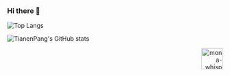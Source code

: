 ### Hi there 👋

![Top Langs][TOP_LANGS]

![TianenPang's GitHub stats][GITHUB_STATS]

<p align="right">
  <img alt="mona-whisper"  width="50" src="https://github.githubassets.com/images/mona-whisper.gif"/>
</p>

[TOP_LANGS]: https://github-readme-stats.vercel.app/api/top-langs/?username=tianenpang&layout=compact&hide_border=true&bg_color=212423&title_color=EAEAEA&text_color=EAEAEA&icon_color=37B6FF

[GITHUB_STATS]: https://github-readme-stats.vercel.app/api?username=tianenpang&include_all_commits=true&show_icons=true&hide_border=true&bg_color=212423&title_color=EAEAEA&text_color=EAEAEA&icon_color=37B6FF
